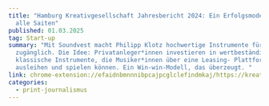 ```yaml
---
title: "Hamburg Kreativgesellschaft Jahresbericht 2024: Ein Erfolgsmodell für
  alle Saiten"
published: 01.03.2025
tag: Start-up
summary: "Mit Soundvest macht Philipp Klotz hochwertige Instrumente für alle
  zugänglich. Die Idee: Privatanleger*innen investieren in wertbeständige
  klassische Instrumente, die Musiker*innen über eine Leasing- Plattform
  ausleihen und spielen können. Ein Win-win-Modell, das überzeugt. "
link: chrome-extension://efaidnbmnnnibpcajpcglclefindmkaj/https://kreativgesellschaft.org/site/assets/files/7868/hkg_jahresbericht_2024_web.pdf
categories:
  - print-journalismus
---
```

